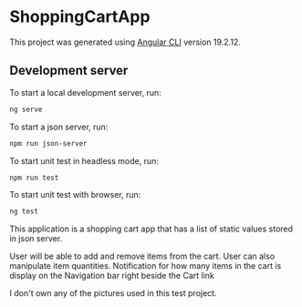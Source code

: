 # ShoppingCartApp

This project was generated using [Angular CLI](https://github.com/angular/angular-cli) version 19.2.12.

## Development server

To start a local development server, run:

```bash
ng serve
```

To start a json server, run:

```bash
npm run json-server
```

To start unit test in headless mode, run:

```bash
npm run test
```

To start unit test with browser, run:

```bash
ng test
```

This application is a shopping cart app that has a list of static values stored in json server.

User will be able to add and remove items from the cart.
User can also manipulate item quantities.
Notification for how many items in the cart is display on the Navigation bar right beside the Cart link

I don't own any of the pictures used in this test project.
